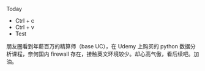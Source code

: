 Today

- Ctrl + c
- Ctrl + v
- Test

朋友圈看到年薪百万的精算师（base UC），在 Udemy 上购买的 python 数据分析课程，奈何国内 firewall 存在，接触英文环境较少。却心高气傲，看后续吧。加油。